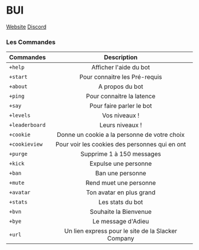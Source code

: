 # BUI
[Website](http://slackercompany.ml/bui)
[Discord](https://discord.gg/pqAcH5Q)

### Les Commandes
| Commandes        | Description  |
| ------------- |:-------------:|
| `+help`     	| Afficher l'aide du bot |
| `+start` 		| Pour connaitre les Pré-requis |
| `+about` 		| A propos du bot |
| `+ping` 		| Pour connaitre la latence |
| `+say` 		| Pour faire parler le bot |
| `+levels` 	| Vos niveaux ! |
| `+leaderboard` | Leurs niveaux ! |
| `+cookie` 	| Donne un cookie a la personne de votre choix |
| `+cookieview` | Pour voir les cookies des personnes qui en ont |
| `+purge` 		| Supprime 1 à 150 messages |
| `+kick` 		| Expulse une personne |
| `+ban` 		| Ban une personne |
| `+mute` 		| Rend muet une personne |
| `+avatar` 	| Ton avatar en plus grand |
| `+stats` 		| Les stats du bot |
| `+bvn` 		| Souhaite la Bienvenue |
| `+bye` 		| Le message d'Adieu |
| `+url` 		| Un lien express pour le site de la Slacker Company |